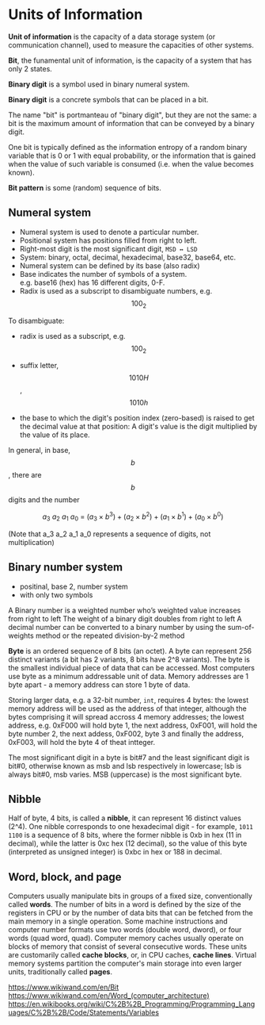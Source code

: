 # Units of Information

**Unit of information** is the capacity of a data storage system (or communication channel), used to measure the capacities of other systems.

**Bit**, the funamental unit of information, is the capacity of a system that has only 2 states.

**Binary digit** is a symbol used in binary numeral system.


**Binary digit** is a concrete symbols that can be placed in a bit.

The name "bit" is portmanteau of "binary digit", but they are not the same: a bit is the maximum amount of information that can be conveyed by a binary digit.

One bit is typically defined as the information entropy of a random binary variable that is 0 or 1 with equal probability, or the information that is gained when the value of such variable is consumed (i.e. when the value becomes known).

**Bit pattern** is some (random) sequence of bits.



## Numeral system
- Numeral system is used to denote a particular number.
- Positional system has positions filled from right to left.
- Right-most digit is the most significant digit, `MSD ↔ LSD`
- System: binary, octal, decimal, hexadecimal, base32, base64, etc.
- Numeral system can be defined by its base (also radix)
- Base indicates the number of symbols of a system.    
  e.g. base16 (hex) has 16 different digits, 0-F.
- Radix is used as a subscript to disambiguate numbers, e.g. $$100_2$$

To disambiguate:
- radix is used as a subscript, e.g. $$100_2$$
- suffix letter, $$1010H$$, $$1010h$$


- the base to which the digit's position index (zero-based) is raised to get the decimal value at that position: 
  A digit's value is the digit multiplied by the value of its place.


In general, in base, $$b$$, there are $$b$$ digits and the number

$$
\displaystyle
a_3\ a_2\ a_1\ a_0\ =
\ (a_3\times b^{3}) + 
(a_{2}\times b^{2}) + 
(a_{1}\times b^{1}) + 
(a_{0}\times b^{0})
$$

(Note that a_3 a_2 a_1 a_0 represents a sequence of digits, not multiplication)



## Binary number system
- positinal, base 2, number system
- with only two symbols

A Binary number is a weighted number who’s weighted value increases from right to left
The weight of a binary digit doubles from right to left
A decimal number can be converted to a binary number by using the sum-of-weights method or the repeated division-by-2 method



**Byte** is an ordered sequence of 8 bits (an octet). A byte can represent 256 distinct variants (a bit has 2 variants, 8 bits have 2^8 variants). The byte is the smallest individual piece of data that can be accessed. Most computers use byte as a minimum addressable unit of data. Memory addresses are 1 byte apart - a memory address can store 1 byte of data.

Storing larger data, e.g. a 32-bit number, `int`, requires 4 bytes: the lowest memory address will be used as the address of that integer, although the bytes comprising it will spread accross 4 memory addresses; the lowest address, e.g. 0xF000 will hold byte 1, the next address, 0xF001, will hold the byte number 2, the next addess, 0xF002, byte 3 and finally the address, 0xF003, will hold the byte 4 of theat intteger.




The most significant digit in a byte is bit#7 and the least significant digit is bit#0, otherwise known as msb and lsb respectively in lowercase; lsb is always bit#0, msb varies. MSB (uppercase) is the most significant byte.



## Nibble
Half of byte, 4 bits, is called a **nibble**, it can represent 16 distinct values (2^4). One nibble corresponds to one hexadecimal digit - for example,
`1011 1100` is a sequence of 8 bits, where the former nibble is 0xb in hex (11 in decimal), while the latter is 0xc hex (12 decimal), so the value of this byte (interpreted as unsigned integer) is 0xbc in hex or 188 in decimal.


## Word, block, and page
Computers usually manipulate bits in groups of a fixed size, conventionally called **words**. The number of bits in a word is defined by the size of the registers in CPU or by the number of data bits that can be fetched from the main memory in a single operation. Some machine instructions and computer number formats use two words (double word, dword), or four words (quad word, quad). Computer memory caches usually operate on blocks of memory that consist of several consecutive words. These units are customarily called **cache blocks**, or, in CPU caches, **cache lines**. Virtual memory systems partition the computer's main storage into even larger units, traditionally called **pages**.


https://www.wikiwand.com/en/Bit
https://www.wikiwand.com/en/Word_(computer_architecture)
https://en.wikibooks.org/wiki/C%2B%2B_Programming/Programming_Languages/C%2B%2B/Code/Statements/Variables


